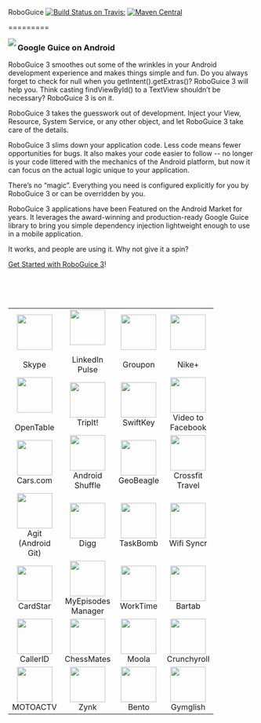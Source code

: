 RoboGuice [![Build Status on Travis:](https://travis-ci.org/roboguice/roboguice.png)](https://travis-ci.org/roboguice/roboguice) [![Maven Central](https://raw.githubusercontent.com/roboguice/roboguice/master/assets/rg-maven-badge.png)](http://search.maven.org/#artifactdetails%7Corg.roboguice%7Croboguice%7C3.0%7Cpom)
<!-- Restore badge after bug fix in heroku https://github.com/jirutka/maven-badges/issues/2 or version update
[![Maven Central](https://maven-badges.herokuapp.com/maven-central/org.roboguice/roboguice/badge.svg)](https://maven-badges.herokuapp.com/maven-central/org.roboguice/roboguice)-->
========= 

<img src="http://f.cl.ly/items/1G3K1n2L3g452n3i1M2q/roboguice-200px.png" align="left" />

### Google Guice on Android

RoboGuice 3 smoothes out some of the wrinkles in your Android development experience and makes things simple and fun. Do you always forget to check for null when you getIntent().getExtras()? RoboGuice 3 will help you. Think casting findViewById() to a TextView shouldn’t be necessary? RoboGuice 3 is on it.

RoboGuice 3 takes the guesswork out of development. Inject your View, Resource, System Service, or any other object, and let RoboGuice 3 take care of the details.

RoboGuice 3 slims down your application code. Less code means fewer opportunities for bugs. It also makes your code easier to follow -- no longer is your code littered with the mechanics of the Android platform, but now it can focus on the actual logic unique to your application.

There’s no “magic”. Everything you need is configured explicitly for you by RoboGuice 3 or can be overridden by you.

RoboGuice 3 applications have been Featured on the Android Market for years. It leverages the award-winning and production-ready Google Guice library to bring you simple dependency injection lightweight enough to use in a mobile application.

It works, and people are using it. Why not give it a spin?

[Get Started with RoboGuice 3](https://github.com/roboguice/roboguice/wiki)!

<br/>
<br/>
<br/>


<table>
    <tr>
        <td width="72" align="center">
            <a title="Skype" href="http://market.android.com/details?id=com.skype.raider" rel="nofollow"><img src="https://lh5.ggpht.com/1CxNUEdzrREikWZoaHIU5J63x2gOxTb7R-ZIbJd51uPBFt0jUj8AX2bMOhKiIBcuAqtH=w300" width="72" height="72"></a><br>
            <br>
            Skype
        </td>
        <td width="72" align="center">
            <a title="LinkedIn Pulse" href="https://market.android.com/details?id=com.alphonso.pulse" rel="nofollow"><img src="https://lh5.ggpht.com/Esh_RIyitVbyb1QsXsMOwlUHcqJgRh6aduk1qUBNwKiJqeeVILIasJ5knAx2iLKtMFY=w300" width="72" height="72"><br>
            <br></a>LinkedIn Pulse
        </td>
        <td width="72" align="center">
            <a title="Groupon" href="http://market.android.com/details?id=com.groupon" rel="nofollow"><img src="https://lh3.ggpht.com/nXp3U0RvBFXE-dAyADHiWTX5zhpojXDy0nEboqP8bmt1hf8Up50Qa8SztQvxMPxw0eE=w300" width="72" height="72"></a><br>
            <br>
            Groupon
        </td>
        <td width="72" align="center">
            <a title="Nike+" href="https://play.google.com/store/apps/details?id=com.nike.plusgps" rel="nofollow"><img src="https://lh3.ggpht.com/S8wXaKwGEJYlPgbfPIkwtleLVcfn1ED0ifUmkZ912uu9I-xhuW0tfPVvrwbITILs9t2p=w300" width="72" height="72"></a><br>
            <br>
            Nike+
        </td>
    </tr>
    <tr>
        <td width="72" align="center">
            <a title="OpenTable" href="http://market.android.com/details?id=com.opentable" rel="nofollow"><img src="http://donnfelker.github.com/roboguice/images/app-icons/opentable.png" width="72" height="72"></a><br>
            <br>
            OpenTable
        </td>
        <td width="72" align="center">
            <a title="TripIt!" href="http://market.android.com/details?id=com.tripit" rel="nofollow"><img src="http://donnfelker.github.com/roboguice/images/app-icons/tripit.png" width="72" height="72"></a>TripIt!
        </td>
        <td width="72" align="center">
            <a title="SwiftKey" href="http://market.android.com/details?id=com.touchtype.swiftkey" rel="nofollow"><img src="http://donnfelker.github.com/roboguice/images/app-icons/swiftkey.png" width="72" height="72"></a>SwiftKey
        </td>
        <td width="72" align="center">
            <a title="Video to Facebook" href="https://market.android.com/details?id=net.eworldui.videouploader" rel="nofollow"><img src="http://donnfelker.github.com/roboguice/images/app-icons/video-to-fb.png" width="72" height="72"></a>Video to Facebook
        </td>
    </tr>
    <tr>
        <td width="72" align="center">
            <a title="Cars.com" href="http://market.android.com/details?id=com.cars.android" rel="nofollow"><img src="http://donnfelker.github.com/roboguice/images/app-icons/carsdotcom.png" width="72" height="72"></a>Cars.com
        </td>
        <td width="72" align="center">
            <a title="Android Shuffle" href="https://market.android.com/details?id=org.dodgybits.android.shuffle" rel="nofollow"><img src="http://donnfelker.github.com/roboguice/images/app-icons/android-shuffle.png" width="72" height="72"></a>Android Shuffle
        </td>
        <td width="72" align="center">
            <a title="GeoBeagle" href="https://market.android.com/details?id=com.google.code.geobeagle" rel="nofollow"><img src="http://donnfelker.github.com/roboguice/images/app-icons/geobeagle.png" width="72" height="72"></a>GeoBeagle
        </td>
        <td width="72" align="center">
            <a title="Crossfit Travel" href="http://market.android.com/details?id=com.agilevent.crossfittravel" rel="nofollow"><img src="http://donnfelker.github.com/roboguice/images/app-icons/crossfit-travel.png" width="72" height="72"></a>Crossfit Travel
        </td>
    </tr>
    <tr>
        <td width="72" align="center">
            <a title="Agit (Android Git)" href="https://market.android.com/details?id=com.madgag.agit" rel="nofollow"><img src="http://donnfelker.github.com/roboguice/images/app-icons/agit.png" width="72" height="72"></a>Agit (Android Git)
        </td>
        <td width="72" align="center">
            <a title="Digg" href="http://www.digg.com" rel="nofollow"><img src="http://donnfelker.github.com/roboguice/images/app-icons/digg.png" width="72" height="72"></a>Digg
        </td>
        <td width="72" align="center">
            <a title="TaskBomb" href="https://market.android.com/details?id=org.androidideas.taskbomb" rel="nofollow"><img src="http://donnfelker.github.com/roboguice/images/app-icons/taskbomb.png" width="72" height="72"></a>TaskBomb
        </td>
        <td width="72" align="center">
            <a title="Wifi Syncr" href="https://market.android.com/details?id=com.appricoo.android.tools.wifisyncr" rel="nofollow"><img src="http://donnfelker.github.com/roboguice/images/app-icons/wifi-syncer.png" width="72" height="72"></a>Wifi Syncr
        </td>
    </tr>
    <tr>
        <td width="72" align="center">
            <a title="CardStar" href="https://market.android.com/details?id=com.cardstar.android" rel="nofollow"><img src="http://donnfelker.github.com/roboguice/images/app-icons/cardstar.png" width="72" height="72"></a>CardStar
        </td>
        <td width="72" align="center">
            <a title="MyEpisodes Manager" href="https://market.android.com/details?id=eu.vranckaert.episodeWatcher" rel="nofollow"><img src="http://donnfelker.github.com/roboguice/images/app-icons/my-episodes-manager.png" width="72" height="72"></a>MyEpisodes Manager
        </td>
        <td width="72" align="center">
            <a title="WorkTime" href="https://market.android.com/details?id=eu.vranckaert.worktime" rel="nofollow"><img src="http://donnfelker.github.com/roboguice/images/app-icons/worktime.png" width="72" height="72"></a>WorkTime
        </td>
        <td width="72" align="center">
            <a title="Bartab" href="https://market.android.com/details?id=com.webtab.bartab.droid" rel="nofollow"><img src="http://donnfelker.github.com/roboguice/images/app-icons/bartab.png" width="72" height="72"></a>Bartab
        </td>
    </tr>
    <tr>
        <td width="72" align="center">
            <a title="CallerID" href="https://market.android.com/details?id=com.integralblue.callerid" rel="nofollow"><img src="http://donnfelker.github.com/roboguice/images/app-icons/callerid.png" width="72" height="72"></a>CallerID
        </td>
        <td width="72" align="center">
            <a title="ChessMates" href="https://play.google.com/store/apps/details?id=com.aptitudelabs.chess" rel="nofollow"><img src="http://donnfelker.github.com/roboguice/images/app-icons/chessmates.png" width="72" height="72"></a>ChessMates
        </td>
        <td width="72" align="center">
            <a title="Moola" href="https://play.google.com/store/apps/details?id=nefarious.apps.moolapro" rel="nofollow"><img src="http://donnfelker.github.com/roboguice/images/app-icons/moola.png" width="72" height="72"></a>Moola
        </td>
        <td width="72" align="center">
            <a title="Crunchyroll" href="https://play.google.com/store/apps/details?id=com.crunchyroll.crunchyroid" rel="nofollow"><img src="http://donnfelker.github.com/roboguice/images/app-icons/crunchyroll.png" width="72" height="72"></a>Crunchyroll
        </td>
    </tr>
    <tr>
        <td width="72" align="center">
            <a title="MOTOACTV" href="https://play.google.com/store/apps/details?id=com.motorola.notification" rel="nofollow"><img src="http://donnfelker.github.com/roboguice/images/app-icons/motoactv.png" width="72" height="72"></a>MOTOACTV
        </td>
        <td width="72" align="center">
            <a title="Zynk" href="https://play.google.com/store/apps/details?id=me.zynk.zynkcorp" rel="nofollow"><img src="http://donnfelker.github.com/roboguice/images/app-icons/zynk.png" width="72" height="72"></a>Zynk
        </td>
        <td width="72" align="center">
            <a title="Bento" href="https://play.google.com/store/apps/details?id=br.gov.rs.bentogoncalves.guia" rel="nofollow"><img src="http://donnfelker.github.com/roboguice/images/app-icons/bento.png" width="72" height="72"></a>Bento
        </td>
		<td width="72" align="center">
		    <a title="Gymglish" href="https://play.google.com/store/apps/details?id=com.gymglish.ggmobile" rel="nofollow"><img src="https://lh3.ggpht.com/aZoBtUmHo0IFdyBoCQwIwSuG_8etXco-K5s77n1Kw90PAmZ4HQieB7-jJ-WQ1zO3vx06=w300" width="72" height="72"></a>Gymglish
		</td>
    </tr>
</table>


